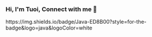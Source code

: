 ### Hi, I'm Tuoi, Connect with me 👋

<!--
**Tuoicm18/Tuoicm18** is a ✨ _special_ ✨ repository because its `README.md` (this file) appears on your GitHub profile.
--!>
https://img.shields.io/badge/Java-ED8B00?style=for-the-badge&logo=java&logoColor=white
